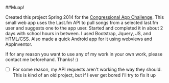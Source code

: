 ##Muap!

Created this project Spring 2014 for the [Congressional App Challenge](http://www.congressionalappchallenge.us/). This small web app uses the Last.fm API to pull songs from a selected last.fm user and suggests one to the app user. Started and completed it in about 2 days with school hours in between. I used Bootstrap, Jquery, JS, and HTML/CSS. Also made a quick Android app for it using webviews and AppInventor. 

If for any reason you want to use any of my work in your own work, please contact me beforehand. Thanks! :)

- [ ] For some reason, my API requests aren't working the way they should. This is kind of an old project, but if I ever get bored I'll try to fix it up
